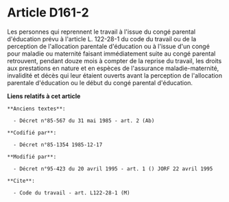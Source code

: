 # Article D161-2

Les personnes qui reprennent le travail à l'issue du congé parental d'éducation prévu à l'article L. 122-28-1 du code du
travail ou de la perception de l'allocation parentale d'éducation ou à l'issue d'un congé pour maladie ou maternité faisant
immédiatement suite au congé parental retrouvent, pendant douze mois à compter de la reprise du travail, les droits aux
prestations en nature et en espèces de l'assurance maladie-maternité, invalidité et décès qui leur étaient ouverts avant la
perception de l'allocation parentale d'éducation ou le début du congé parental d'éducation.

**Liens relatifs à cet article**

	**Anciens textes**:

	  - Décret n°85-567 du 31 mai 1985 - art. 2 (Ab)

	**Codifié par**:

	  - Décret n°85-1354 1985-12-17

	**Modifié par**:

	  - Décret n°95-423 du 20 avril 1995 - art. 1 () JORF 22 avril 1995

	**Cite**:

	  - Code du travail - art. L122-28-1 (M)
